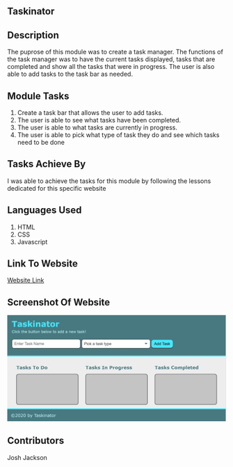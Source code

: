 ## Taskinator

## Description
The puprose of this module was to create a task manager. The functions of the task manager was to 
have the current tasks displayed, tasks that are completed and show all the tasks that were in 
progress. The user is also able to add tasks to the task bar as needed.

## Module Tasks
1. Create a task bar that allows the user to add tasks.
2. The user is able to see what tasks have been completed.
3. The user is able to what tasks are currently in progress.
4. The user is able to pick what type of task they do and see which tasks need to be done

## Tasks Achieve By
I was able to achieve the tasks for this module by following the lessons dedicated for this specific website

## Languages Used
1. HTML
2. CSS
3. Javascript

## Link To Website
<a href="https://joker282855.github.io/taskinator/">Website Link</a>

## Screenshot Of Website
<img src="./assets/images/task.jpg" alt="Screenshot Of Website" />

## Contributors
Josh Jackson
